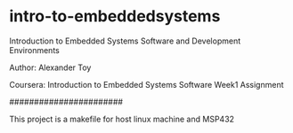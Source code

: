 
# intro-to-embeddedsystems
Introduction to Embedded Systems Software and Development Environments

Author: Alexander Toy

Coursera: Introduction to Embedded Systems Software Week1 Assignment

#######################

This project is a makefile for host linux machine and MSP432
